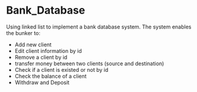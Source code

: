 # Bank_Database
Using linked list to implement a bank database system.
The system enables the bunker to:
  * Add new client 
  * Edit client information by id
  * Remove a client by id
  * transfer money between two clients (source and destination)
  * Check if a client is existed or not by id
  * Check the balance of a client 
  * Withdraw and Deposit
